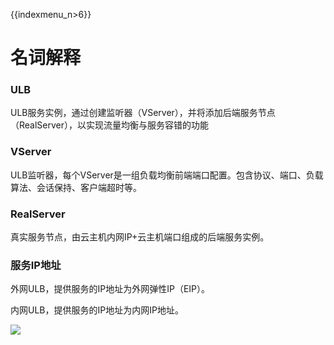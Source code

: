 {{indexmenu_n>6}}


# 名词解释

### ULB

ULB服务实例，通过创建监听器（VServer），并将添加后端服务节点（RealServer），以实现流量均衡与服务容错的功能

### VServer

ULB监听器，每个VServer是一组负载均衡前端端口配置。包含协议、端口、负载算法、会话保持、客户端超时等。

### RealServer

真实服务节点，由云主机内网IP+云主机端口组成的后端服务实例。

### 服务IP地址

外网ULB，提供服务的IP地址为外网弹性IP（EIP）。

内网ULB，提供服务的IP地址为内网IP地址。

 [![](https://static.ucloud.cn/708409d71c0a4a8c8d1fbd6fe3417b36.png)](https://github.com/UCloudDocs/UCloud-document/issues/3)

